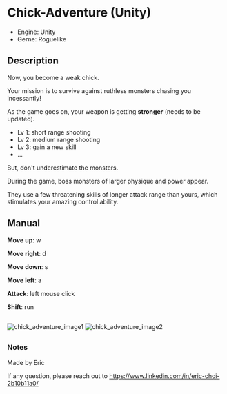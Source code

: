 # Chick-Adventure (Unity)

- Engine: Unity
- Gerne: Roguelike

## Description
Now, you become a weak chick.

Your mission is to survive against ruthless monsters chasing you incessantly!

As the game goes on, your weapon is getting **stronger** (needs to be updated).

- Lv 1: short range shooting
- Lv 2: medium range shooting
- Lv 3: gain a new skill
- ...

But, don't underestimate the monsters. 

During the game, boss monsters of larger physique and power appear.

They use a few threatening skills of longer attack range than yours, which stimulates your amazing control ability.

## Manual
**Move up**: w

**Move right**: d

**Move down**: s

**Move left**: a

**Attack**: left mouse click

**Shift**: run

##
![chick_adventure_image1](https://user-images.githubusercontent.com/39285147/151664287-105f7ae9-c634-4398-8f1e-eaf07c75a665.png)
![chick_adventure_image2](https://user-images.githubusercontent.com/39285147/151664671-9e93506a-4f75-42bb-b5cc-d174fa0362dd.png)
##
### Notes
Made by Eric

If any question, please reach out to https://www.linkedin.com/in/eric-choi-2b10b11a0/
